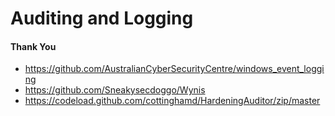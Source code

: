 # Auditing and Logging

























#### Thank You
- https://github.com/AustralianCyberSecurityCentre/windows_event_logging
- https://github.com/Sneakysecdoggo/Wynis
- https://codeload.github.com/cottinghamd/HardeningAuditor/zip/master

